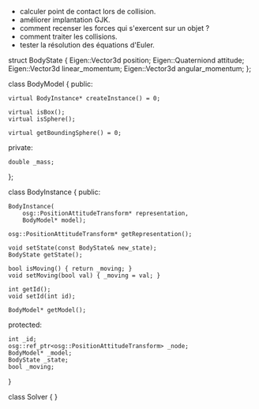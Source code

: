 * calculer point de contact lors de collision.
* améliorer implantation GJK.
* comment recenser les forces qui s'exercent sur un objet ?
* comment traiter les collisions.
* tester la résolution des équations d'Euler.


struct BodyState
{
    Eigen::Vector3d position;
    Eigen::Quaterniond attitude;
    Eigen::Vector3d linear_momentum;
    Eigen::Vector3d angular_momentum;
};

class BodyModel
{
public:

    virtual BodyInstance* createInstance() = 0;

    virtual isBox();
    virtual isSphere();

    virtual getBoundingSphere() = 0;

private:

    double _mass;
};

class BodyInstance
{
public:

    BodyInstance(
        osg::PositionAttitudeTransform* representation,
        BodyModel* model);

    osg::PositionAttitudeTransform* getRepresentation();

    void setState(const BodyState& new_state);
    BodyState getState();

    bool isMoving() { return _moving; }
    void setMoving(bool val) { _moving = val; }

    int getId();
    void setId(int id);

    BodyModel* getModel();

protected:

    int _id;
    osg::ref_ptr<osg::PositionAttitudeTransform> _node;
    BodyModel* _model;
    BodyState _state;
    bool _moving;
}

class Solver
{
}
